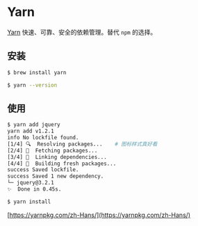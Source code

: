 # Yarn
[Yarn](https://yarnpkg.com/zh-Hans/) 快速、可靠、安全的依赖管理。替代 `npm` 的选择。

## 安装
```zsh
$ brew install yarn
```
```zsh
$ yarn --version
```

## 使用
```zsh
$ yarn add jquery
yarn add v1.2.1
info No lockfile found.
[1/4] 🔍  Resolving packages...    # 图标样式真好看
[2/4] 🚚  Fetching packages...
[3/4] 🔗  Linking dependencies...
[4/4] 📃  Building fresh packages...
success Saved lockfile.
success Saved 1 new dependency.
└─ jquery@3.2.1
✨  Done in 0.45s.
```
```zsh
$ yarn install
```
[https://yarnpkg.com/zh-Hans/](https://yarnpkg.com/zh-Hans/)
